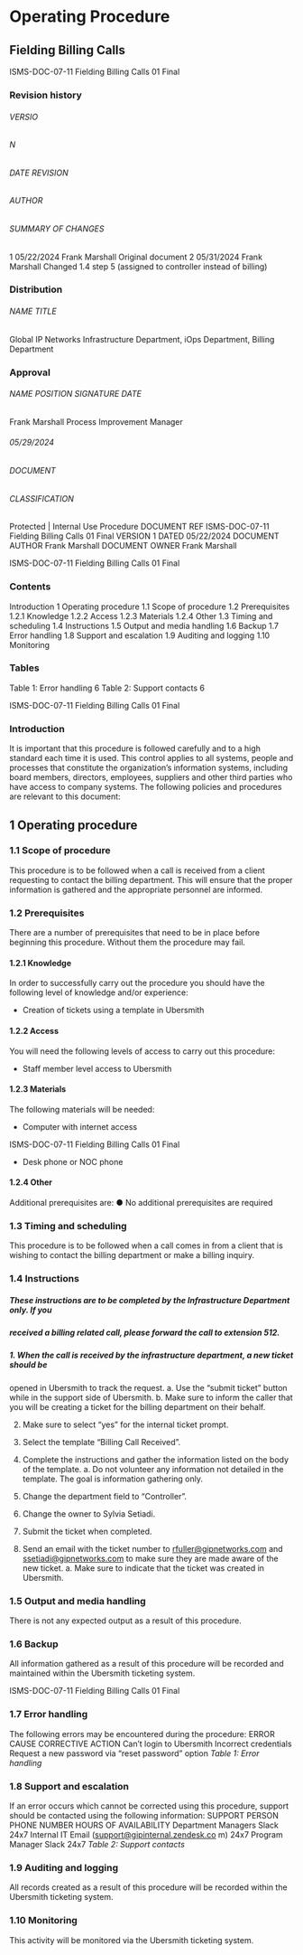 # Operating Procedure 

## Fielding Billing Calls 


 ISMS-DOC-07-11 Fielding Billing Calls 01 Final 

### Revision history 

###### VERSIO 

###### N 

###### DATE REVISION 

###### AUTHOR 

###### SUMMARY OF CHANGES 

 1 05/22/2024 Frank Marshall Original document 2 05/31/2024 Frank Marshall Changed 1.4 step 5 (assigned to controller instead of billing) 

### Distribution 

###### NAME TITLE 

 Global IP Networks Infrastructure Department, iOps Department, Billing Department 

### Approval 

###### NAME POSITION SIGNATURE DATE 

 Frank Marshall Process Improvement Manager 

###### 05/29/2024 

###### DOCUMENT 

###### CLASSIFICATION 

 Protected | Internal Use Procedure DOCUMENT REF ISMS-DOC-07-11 Fielding Billing Calls 01 Final VERSION 1 DATED 05/22/2024 DOCUMENT AUTHOR Frank Marshall DOCUMENT OWNER Frank Marshall 


 ISMS-DOC-07-11 Fielding Billing Calls 01 Final 

### Contents 

Introduction 1 Operating procedure 1.1 Scope of procedure 1.2 Prerequisites 1.2.1 Knowledge 1.2.2 Access 1.2.3 Materials 1.2.4 Other 1.3 Timing and scheduling 1.4 Instructions 1.5 Output and media handling 1.6 Backup 1.7 Error handling 1.8 Support and escalation 1.9 Auditing and logging 1.10 Monitoring 

### Tables 

Table 1: Error handling 6 Table 2: Support contacts 6 


 ISMS-DOC-07-11 Fielding Billing Calls 01 Final 

### Introduction 

It is important that this procedure is followed carefully and to a high standard each time it is used. This control applies to all systems, people and processes that constitute the organization’s information systems, including board members, directors, employees, suppliers and other third parties who have access to company systems. The following policies and procedures are relevant to this document: 

## 1 Operating procedure 

### 1.1 Scope of procedure 

This procedure is to be followed when a call is received from a client requesting to contact the billing department. This will ensure that the proper information is gathered and the appropriate personnel are informed. 

### 1.2 Prerequisites 

There are a number of prerequisites that need to be in place before beginning this procedure. Without them the procedure may fail. 

#### 1.2.1 Knowledge 

In order to successfully carry out the procedure you should have the following level of knowledge and/or experience: 

- Creation of tickets using a template in Ubersmith 

#### 1.2.2 Access 

You will need the following levels of access to carry out this procedure: 

- Staff member level access to Ubersmith 

#### 1.2.3 Materials 

The following materials will be needed: 

- Computer with internet access 


 ISMS-DOC-07-11 Fielding Billing Calls 01 Final 

- Desk phone or NOC phone 

#### 1.2.4 Other 

Additional prerequisites are: ● No additional prerequisites are required 

### 1.3 Timing and scheduling 

This procedure is to be followed when a call comes in from a client that is wishing to contact the billing department or make a billing inquiry. 

### 1.4 Instructions 

##### These instructions are to be completed by the Infrastructure Department only. If you 

##### received a billing related call, please forward the call to extension 512. 

##### 1. When the call is received by the infrastructure department, a new ticket should be 

 opened in Ubersmith to track the request. a. Use the “submit ticket” button while in the support side of Ubersmith. b. Make sure to inform the caller that you will be creating a ticket for the billing department on their behalf. 

2. Make sure to select “yes” for the internal ticket prompt. 

3. Select the template “Billing Call Received”. 

4. Complete the instructions and gather the information listed on the body of the     template.        a. Do not volunteer any information not detailed in the template. The goal is           information gathering only. 

5. Change the department field to “Controller”. 

6. Change the owner to Sylvia Setiadi. 

7. Submit the ticket when completed. 

8. Send an email with the ticket number to rfuller@gipnetworks.com and     ssetiadi@gipnetworks.com to make sure they are made aware of the new ticket.        a. Make sure to indicate that the ticket was created in Ubersmith. 

### 1.5 Output and media handling 

There is not any expected output as a result of this procedure. 

### 1.6 Backup 

All information gathered as a result of this procedure will be recorded and maintained within the Ubersmith ticketing system. 


 ISMS-DOC-07-11 Fielding Billing Calls 01 Final 

### 1.7 Error handling 

The following errors may be encountered during the procedure: ERROR CAUSE CORRECTIVE ACTION Can’t login to Ubersmith Incorrect credentials Request a new password via “reset password” option _Table 1: Error handling_ 

### 1.8 Support and escalation 

If an error occurs which cannot be corrected using this procedure, support should be contacted using the following information: SUPPORT PERSON PHONE NUMBER HOURS OF AVAILABILITY Department Managers Slack 24x7 Internal IT Email (support@gipinternal.zendesk.co m) 24x7 Program Manager Slack 24x7 _Table 2: Support contacts_ 

### 1.9 Auditing and logging 

All records created as a result of this procedure will be recorded within the Ubersmith ticketing system. 

### 1.10 Monitoring 

This activity will be monitored via the Ubersmith ticketing system. 


